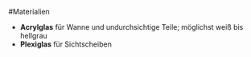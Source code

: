 #Materialien

- **Acrylglas** für Wanne und undurchsichtige Teile; möglichst weiß bis hellgrau
- **Plexiglas** für Sichtscheiben
